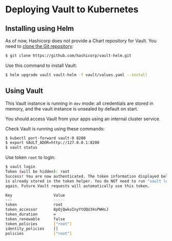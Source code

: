# Deploying Vault to Kubernetes

## Installing using Helm

As of now, Hashicorp does not provide a Chart repository for Vault.
You need to [clone the Git repository](https://github.com/hashicorp/vault-helm/):
```bash
$ git clone https://github.com/hashicorp/vault-helm.git
```

Use this command to install Vault:
```bash
$ helm upgrade vault vault-helm -f vault/values.yaml --install
```

## Using Vault

This Vault instance is running in `dev` mode: all credentials are stored
in memory, and the vault instance is unsealed by default on start.

You should access Vault from your apps using an internal cluster service.

Check Vault is running using these commands:
```bash
$ kubectl port-forward vault-0 8200
$ export VAULT_ADDR=http://127.0.0.1:8200
$ vault status
```

Use token `root` to login:
```bash
$ vault login
Token (will be hidden): root
Success! You are now authenticated. The token information displayed below
is already stored in the token helper. You do NOT need to run "vault login"
again. Future Vault requests will automatically use this token.

Key                  Value
---                  -----
token                root
token_accessor       8pOjQwkoInyYtOQU34sPWHsJ
token_duration       ∞
token_renewable      false
token_policies       ["root"]
identity_policies    []
policies             ["root"]
```

